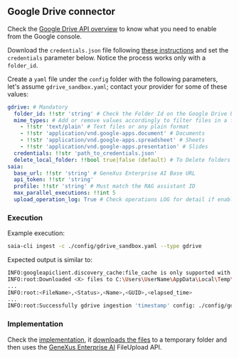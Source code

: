 ## Google Drive connector

Check the [Google Drive API overview](https://developers.google.com/drive/api/guides/about-sdk) to know what you need to enable from the Google console.

Download the `credentials.json` file following [these instructions](https://developers.google.com/drive/api/quickstart/python) and set the `credentials` parameter below. Notice the process works only with a `folder_id`.

Create a `yaml` file under the `config` folder with the following parameters, let's assume `gdrive_sandbox.yaml`; contact your provider for some of these values:

```yaml
gdrive: # Mandatory
  folder_id: !!str 'string' # Check the Folder Id on the Google Drive URL
  mime_types: # Add or remove values accordingly to filter files in a folder
    - !!str 'text/plain' # Text files or any plain format
    - !!str 'application/vnd.google-apps.document' # Documents
    - !!str 'application/vnd.google-apps.spreadsheet' # Sheets
    - !!str 'application/vnd.google-apps.presentation' # Slides
  credentials: !!str 'path_to_credentials.json'
  delete_local_folder: !!bool true|false (default) # To Delete folders after the upload process
saia:
  base_url: !!str 'string' # GeneXus Enterprise AI Base URL
  api_token: !!str 'string'
  profile: !!str 'string' # Must match the RAG assistant ID
  max_parallel_executions: !!int 5
  upload_operation_log: True # Check operations LOG for detail if enabled
```

### Execution

Example execution:

```bash
saia-cli ingest -c ./config/gdrive_sandbox.yaml --type gdrive
```

Expected output is similar to:

```bash
INFO:googleapiclient.discovery_cache:file_cache is only supported with oauth2client<4.0.0
INFO:root:Downloaded <X> files to C:\Users\UserName\AppData\Local\Temp\<temp_folder>
...
INFO:root:<FileName>,<Status>,<Name>,<GUID>,<elapsed_time>
...
INFO:root:Successfully gdrive ingestion 'timestamp' config: ./config/gdrive_sandbox.yaml
```

### Implementation

Check the [implementation](../saia_ingest/ingestor.py#432), it [downloads the files](../gdrive/gdrive_reader.py) to a temporary folder and then uses the [GeneXus Enterprise AI](../EnterpriseAISuite.md) FileUpload API.
